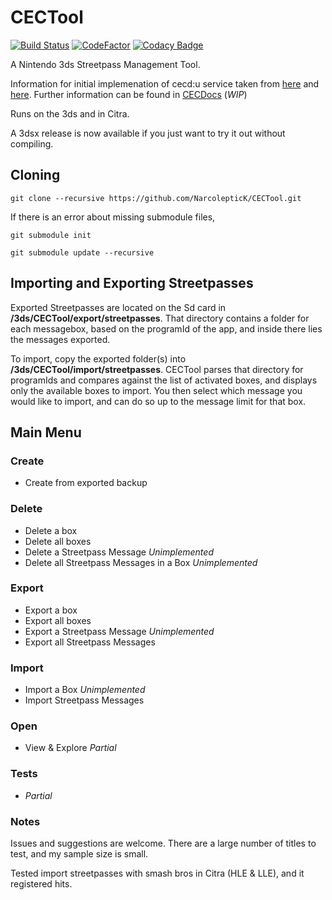 # CECTool
[![Build Status](https://travis-ci.org/NarcolepticK/CECTool.svg?branch=master)](https://travis-ci.org/NarcolepticK/CECTool)
[![CodeFactor](https://www.codefactor.io/repository/github/narcoleptick/cectool/badge)](https://www.codefactor.io/repository/github/narcoleptick/cectool)
[![Codacy Badge](https://api.codacy.com/project/badge/Grade/49467ccf5ca84320883eb6faa35a4e44)](https://www.codacy.com/manual/NarcolepticK/CECTool?utm_source=github.com&amp;utm_medium=referral&amp;utm_content=NarcolepticK/CECTool&amp;utm_campaign=Badge_Grade)

A Nintendo 3ds Streetpass Management Tool.

Information for initial implemenation of cecd:u service taken from [here](https://www.3dbrew.org/wiki/CECD_Services) and [here](https://gist.github.com/wwylele/29a8caa6f5e5a7d88a00bedae90472ed). Further information can be found in [CECDocs](https://github.com/NarcolepticK/CECDocs) (*WIP*)

Runs on the 3ds and in Citra.

A 3dsx release is now available if you just want to try it out without compiling.

## Cloning
`git clone --recursive https://github.com/NarcolepticK/CECTool.git`

If there is an error about missing submodule files,

`git submodule init`

`git submodule update --recursive`

## Importing and Exporting Streetpasses
Exported Streetpasses are located on the Sd card in **/3ds/CECTool/export/streetpasses**. That directory contains a folder for each messagebox, based on the programId of the app, and inside there lies the messages exported.

To import, copy the exported folder(s) into **/3ds/CECTool/import/streetpasses**. CECTool parses that directory for programIds and compares against the list of activated boxes, and displays only the available boxes to import. You then select which message you would like to import, and can do so up to the message limit for that box.

## Main Menu
### Create
-   Create from exported backup
### Delete
-   Delete a box
-   Delete all boxes
-   Delete a Streetpass Message *Unimplemented*
-   Delete all Streetpass Messages in a Box *Unimplemented*
### Export
-   Export a box
-   Export all boxes
-   Export a Streetpass Message *Unimplemented*
-   Export all Streetpass Messages
### Import
-   Import a Box *Unimplemented*
-   Import Streetpass Messages
### Open
-   View & Explore *Partial*
### Tests
-   *Partial*

### Notes
Issues and suggestions are welcome. There are a large number of titles to test, and my sample size is small.

Tested import streetpasses with smash bros in Citra (HLE & LLE), and it registered hits.
